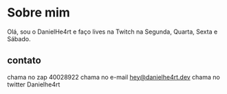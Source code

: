 # Sobre mim

Olá, sou o DanielHe4rt e faço lives na Twitch na Segunda, Quarta, Sexta e Sábado.

## contato 

chama no zap 40028922
chama no e-mail hey@danielhe4rt.dev
chama no twitter Danielhe4rt  
